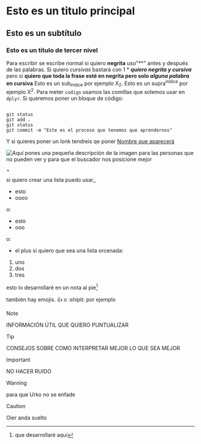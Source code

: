 # Esto es un titulo principal
## Esto es un subtítulo
### Esto es un título de tercer nivel

Para escribir se escribe normal si quiero **negrita** uso"**" antes y después de las palabras. Si quiero *cursivas* bastará con 1 *
***quiero negrita y cursiva*** pero si **quiero que toda la frase esté en negrita pero solo _alguna palabra_ en cursiva**
Esto es un sub<sub>indice</sub> por ejemplo X<sub>2</sub>.
Esto es un supra<sup>indice</sup> por ejemplo X<sup>2</sup>.
Para meter `codigo` usamos las comillas que solemos usar en `dplyr`. Si queremos poner un bloque de código:
```

git status
git add .
git status
git commit -m "Este es el proceso que tenemos que aprendernos"
```

Y si quieres poner un lonk tendreis qe poner [Nombre que aparecerá](https://leonardo.ai/faq/)

![Aquí pones una pequeña descripción de la imagen para las personas que no pueden ver y para que el buscador nos posicione mejor](https://fotbollsthlm.se/wp-content/uploads/2024/02/gulliksen_dif.jpg)

<img src="https://fotbollsthlm.se/wp-content/uploads/2024/02/gulliksen_dif.jpg" alt="así se mete la descripción en html" width="10" height="10">

si quiero crear una lista puedo usar_
- esto
- oooo

o:
* esto
* ooo

o:
+ el plus
si quiero que sea una lista orcenada:
1. uno
2. dos
3. tres

esto lo desarrollaré en un nota al pie[^1]
[^1]: que desarrollaré aquí

también hay emojis. :+1: o :shipit: por ejemplo

> [!NOTE]
> INFORMACIÓN ÚTIL QUE QUIERO PUNTUALIZAR

> [!TIP]
> CONSEJOS SOBRE COMO INTERPRETAR MEJOR LO QUE SEA MEJOR

> [!IMPORTANT]
> NO HACER RUIDO

> [!WARNING]
> para que Urko no se enfade

> [!CAUTION]
> Oier anda suelto

